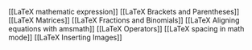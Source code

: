 [[LaTeX mathematic expression]]
[[LaTeX Brackets and Parentheses]]
[[LaTeX Matrices]]
[[LaTeX Fractions and Binomials]]
[[LaTeX Aligning equations with amsmath]]
[[LaTeX Operators]]
[[LaTeX spacing in math mode]]
[[LaTeX Inserting Images]]